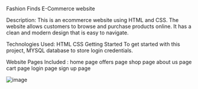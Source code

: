 Fashion Finds E-Commerce website

Description: This is an ecommerce website using HTML and CSS. The website allows customers to browse and purchase products online. It has a clean and modern design that is easy to navigate.

Technologies Used: HTML CSS Getting Started To get started with this project, MYSQL database to store login credentials.

Website Pages Included :
home page
offers page
shop page
about us page
cart page
login page
sign up page


![image](https://github.com/ShreyashNaik30/FashionFinds/assets/140256129/ae4a2266-c64b-41d4-b24f-9c5e1bbcdea3)
